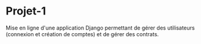 # Projet-1
Mise en ligne d'une application Django permettant de gérer des utilisateurs (connexion et création de comptes) et de gérer des contrats.
